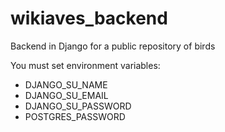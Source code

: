 # wikiaves_backend
Backend in Django for a public repository of birds

You must set environment variables:
* DJANGO_SU_NAME
* DJANGO_SU_EMAIL
* DJANGO_SU_PASSWORD
* POSTGRES_PASSWORD